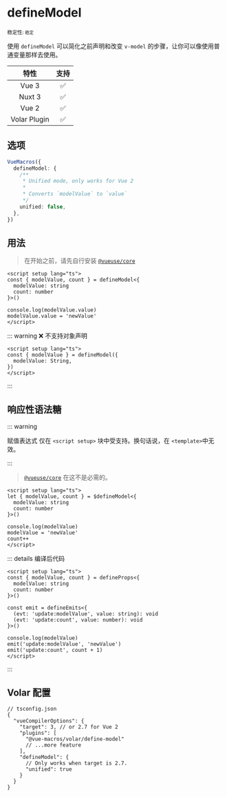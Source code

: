 # defineModel

<small>稳定性: <code class="!text-green-600">稳定</code></small>

<!-- 使用 `defineModel`声明和改变 `v-model` 的 props 和普通变量相同。 -->

使用 `defineModel` 可以简化之前声明和改变 `v-model` 的步骤，让你可以像使用普通变量那样去使用。

|     特性     |        支持        |
| :----------: | :----------------: |
|    Vue 3     | :white_check_mark: |
|    Nuxt 3    | :white_check_mark: |
|    Vue 2     | :white_check_mark: |
| Volar Plugin | :white_check_mark: |

## 选项

```ts
VueMacros({
  defineModel: {
    /**
     * Unified mode, only works for Vue 2
     *
     * Converts `modelValue` to `value`
     */
    unified: false,
  },
})
```

## 用法

> 在开始之前，请先自行安装 [`@vueuse/core`](https://www.npmjs.com/package/@vueuse/core)

```vue
<script setup lang="ts">
const { modelValue, count } = defineModel<{
  modelValue: string
  count: number
}>()

console.log(modelValue.value)
modelValue.value = 'newValue'
</script>
```

::: warning ❌ 不支持对象声明

```vue
<script setup lang="ts">
const { modelValue } = defineModel({
  modelValue: String,
})
</script>
```

:::

## 响应性语法糖

::: warning

赋值表达式 仅在 `<script setup>` 块中受支持。换句话说，在 `<template>`中无效。

:::

> [`@vueuse/core`](https://www.npmjs.com/package/@vueuse/core) 在这不是必需的。

```vue {7-9}
<script setup lang="ts">
let { modelValue, count } = $defineModel<{
  modelValue: string
  count: number
}>()

console.log(modelValue)
modelValue = 'newValue'
count++
</script>
```

::: details 编译后代码

```vue
<script setup lang="ts">
const { modelValue, count } = defineProps<{
  modelValue: string
  count: number
}>()

const emit = defineEmits<{
  (evt: 'update:modelValue', value: string): void
  (evt: 'update:count', value: number): void
}>()

console.log(modelValue)
emit('update:modelValue', 'newValue')
emit('update:count', count + 1)
</script>
```

:::

## Volar 配置

```jsonc {6,9-12}
// tsconfig.json
{
  "vueCompilerOptions": {
    "target": 3, // or 2.7 for Vue 2
    "plugins": [
      "@vue-macros/volar/define-model"
      // ...more feature
    ],
    "defineModel": {
      // Only works when target is 2.7.
      "unified": true
    }
  }
}
```
